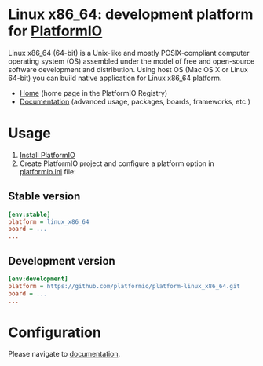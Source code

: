 # Linux x86_64: development platform for [PlatformIO](http://platformio.org)

Linux x86_64 (64-bit) is a Unix-like and mostly POSIX-compliant computer operating system (OS) assembled under the model of free and open-source software development and distribution. Using host OS (Mac OS X or Linux 64-bit) you can build native application for Linux x86_64 platform.

* [Home](https://registry.platformio.org/platforms/platformio/linux_x86_64) (home page in the PlatformIO Registry)
* [Documentation](https://docs.platformio.org/page/platforms/linux_x86_64.html) (advanced usage, packages, boards, frameworks, etc.)

# Usage

1. [Install PlatformIO](http://platformio.org)
2. Create PlatformIO project and configure a platform option in [platformio.ini](https://docs.platformio.org/page/projectconf.html) file:

## Stable version

```ini
[env:stable]
platform = linux_x86_64
board = ...
...
```

## Development version

```ini
[env:development]
platform = https://github.com/platformio/platform-linux_x86_64.git
board = ...
...
```

# Configuration

Please navigate to [documentation](https://docs.platformio.org/page/platforms/linux_x86_64.html).
